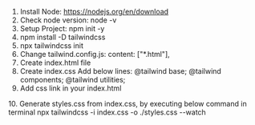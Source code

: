 1. Install Node: https://nodejs.org/en/download
2. Check node version: node -v
3. Setup Project: npm init -y
4. npm install -D tailwindcss
5. npx tailwindcss init
6. Change tailwind.config.js: content: ["*.html"],
7. Create index.html file
8. Create index.css
Add below lines:
@tailwind base;
@tailwind components;
@tailwind utilities;
9. Add css link in your index.html
<link href="./styles.css" rel="stylesheet" />
10. Generate styles.css from index.css, by executing below command in terminal
npx tailwindcss -i index.css -o ./styles.css --watch



